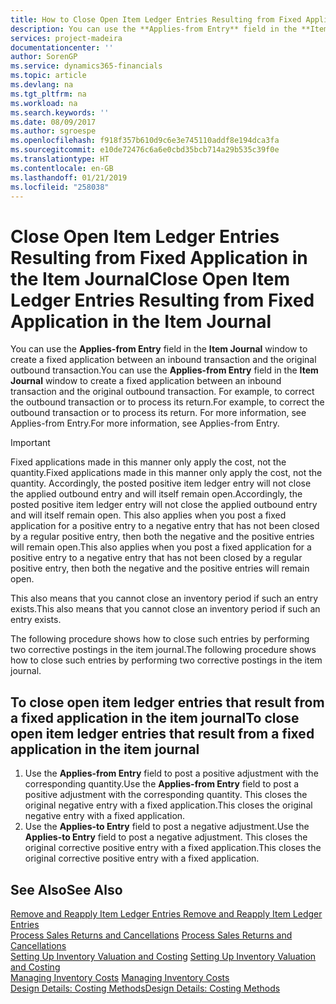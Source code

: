```yaml
---
title: How to Close Open Item Ledger Entries Resulting from Fixed Application in the Item Journal | Microsoft Docs
description: You can use the **Applies-from Entry** field in the **Item Journal** window to create a fixed application between an inbound transaction and the original outbound transaction. For example, to correct the outbound transaction or to process its return.
services: project-madeira
documentationcenter: ''
author: SorenGP
ms.service: dynamics365-financials
ms.topic: article
ms.devlang: na
ms.tgt_pltfrm: na
ms.workload: na
ms.search.keywords: ''
ms.date: 08/09/2017
ms.author: sgroespe
ms.openlocfilehash: f918f357b610d9c6e3e745110addf8e194dca3fa
ms.sourcegitcommit: e10de72476c6a6e0cbd35bcb714a29b535c39f0e
ms.translationtype: HT
ms.contentlocale: en-GB
ms.lasthandoff: 01/21/2019
ms.locfileid: "258038"
---
```

# <a name="close-open-item-ledger-entries-resulting-from-fixed-application-in-the-item-journal"></a><span data-ttu-id="e52f3-104">Close Open Item Ledger Entries Resulting from Fixed Application in the Item Journal</span><span class="sxs-lookup"><span data-stu-id="e52f3-104">Close Open Item Ledger Entries Resulting from Fixed Application in the Item Journal</span></span>
<span data-ttu-id="e52f3-105">You can use the **Applies-from Entry** field in the **Item Journal** window to create a fixed application between an inbound transaction and the original outbound transaction.</span><span class="sxs-lookup"><span data-stu-id="e52f3-105">You can use the **Applies-from Entry** field in the **Item Journal** window to create a fixed application between an inbound transaction and the original outbound transaction.</span></span> <span data-ttu-id="e52f3-106">For example, to correct the outbound transaction or to process its return.</span><span class="sxs-lookup"><span data-stu-id="e52f3-106">For example, to correct the outbound transaction or to process its return.</span></span> <span data-ttu-id="e52f3-107">For more information, see Applies-from Entry.</span><span class="sxs-lookup"><span data-stu-id="e52f3-107">For more information, see Applies-from Entry.</span></span>  

> [!IMPORTANT]  
>  <span data-ttu-id="e52f3-108">Fixed applications made in this manner only apply the cost, not the quantity.</span><span class="sxs-lookup"><span data-stu-id="e52f3-108">Fixed applications made in this manner only apply the cost, not the quantity.</span></span> <span data-ttu-id="e52f3-109">Accordingly, the posted positive item ledger entry will not close the applied outbound entry and will itself remain open.</span><span class="sxs-lookup"><span data-stu-id="e52f3-109">Accordingly, the posted positive item ledger entry will not close the applied outbound entry and will itself remain open.</span></span> <span data-ttu-id="e52f3-110">This also applies when you post a fixed application for a positive entry to a negative entry that has not been closed by a regular positive entry, then both the negative and the positive entries will remain open.</span><span class="sxs-lookup"><span data-stu-id="e52f3-110">This also applies when you post a fixed application for a positive entry to a negative entry that has not been closed by a regular positive entry, then both the negative and the positive entries will remain open.</span></span>  
>   
>  <span data-ttu-id="e52f3-111">This also means that you cannot close an inventory period if such an entry exists.</span><span class="sxs-lookup"><span data-stu-id="e52f3-111">This also means that you cannot close an inventory period if such an entry exists.</span></span>  

<span data-ttu-id="e52f3-112">The following procedure shows how to close such entries by performing two corrective postings in the item journal.</span><span class="sxs-lookup"><span data-stu-id="e52f3-112">The following procedure shows how to close such entries by performing two corrective postings in the item journal.</span></span>  

## <a name="to-close-open-item-ledger-entries-that-result-from-a-fixed-application-in-the-item-journal"></a><span data-ttu-id="e52f3-113">To close open item ledger entries that result from a fixed application in the item journal</span><span class="sxs-lookup"><span data-stu-id="e52f3-113">To close open item ledger entries that result from a fixed application in the item journal</span></span>  

1.  <span data-ttu-id="e52f3-114">Use the **Applies-from Entry** field to post a positive adjustment with the corresponding quantity.</span><span class="sxs-lookup"><span data-stu-id="e52f3-114">Use the **Applies-from Entry** field to post a positive adjustment with the corresponding quantity.</span></span> <span data-ttu-id="e52f3-115">This closes the original negative entry with a fixed application.</span><span class="sxs-lookup"><span data-stu-id="e52f3-115">This closes the original negative entry with a fixed application.</span></span>  
2.  <span data-ttu-id="e52f3-116">Use the **Applies-to Entry** field to post a negative adjustment.</span><span class="sxs-lookup"><span data-stu-id="e52f3-116">Use the **Applies-to Entry** field to post a negative adjustment.</span></span> <span data-ttu-id="e52f3-117">This closes the original corrective positive entry with a fixed application.</span><span class="sxs-lookup"><span data-stu-id="e52f3-117">This closes the original corrective positive entry with a fixed application.</span></span>  

## <a name="see-also"></a><span data-ttu-id="e52f3-118">See Also</span><span class="sxs-lookup"><span data-stu-id="e52f3-118">See Also</span></span>  
[<span data-ttu-id="e52f3-119"> Remove and Reapply Item Ledger Entries</span><span class="sxs-lookup"><span data-stu-id="e52f3-119"> Remove and Reapply Item Ledger Entries</span></span>](finance-how-to-remove-and-reapply-item-entries.md)  
 <span data-ttu-id="e52f3-120">[Process Sales Returns and Cancellations](sales-how-process-sales-returns-cancellations.md) </span><span class="sxs-lookup"><span data-stu-id="e52f3-120">[Process Sales Returns and Cancellations](sales-how-process-sales-returns-cancellations.md) </span></span>  
 <span data-ttu-id="e52f3-121">[Setting Up Inventory Valuation and Costing](finance-set-up-inventory-valuation-and-costing.md) </span><span class="sxs-lookup"><span data-stu-id="e52f3-121">[Setting Up Inventory Valuation and Costing](finance-set-up-inventory-valuation-and-costing.md) </span></span>  
 <span data-ttu-id="e52f3-122">[Managing Inventory Costs](finance-manage-inventory-costs.md) </span><span class="sxs-lookup"><span data-stu-id="e52f3-122">[Managing Inventory Costs](finance-manage-inventory-costs.md) </span></span>  
 [<span data-ttu-id="e52f3-123">Design Details: Costing Methods</span><span class="sxs-lookup"><span data-stu-id="e52f3-123">Design Details: Costing Methods</span></span>](design-details-costing-methods.md)
